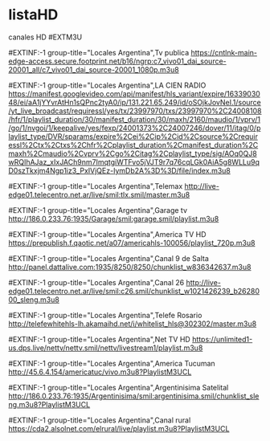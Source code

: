 # listaHD
canales HD
#EXTM3U

#EXTINF:-1 group-title="Locales Argentina",Tv publica
https://cntlnk-main-edge-access.secure.footprint.net/b16/ngrp:c7_vivo01_dai_source-20001_all/c7_vivo01_dai_source-20001_1080p.m3u8

#EXTINF:-1 group-title="Locales Argentina",LA CIEN RADIO
https://manifest.googlevideo.com/api/manifest/hls_variant/expire/1633903048/ei/aA1jYYvrAtHn1sQPnc2tyA0/ip/131.221.65.249/id/oSOjkJovNeI.1/source/yt_live_broadcast/requiressl/yes/tx/23997970/txs/23997970%2C24008108/hfr/1/playlist_duration/30/manifest_duration/30/maxh/2160/maudio/1/vprv/1/go/1/nvgoi/1/keepalive/yes/fexp/24001373%2C24007246/dover/11/itag/0/playlist_type/DVR/sparams/expire%2Cei%2Cip%2Cid%2Csource%2Crequiressl%2Ctx%2Ctxs%2Chfr%2Cplaylist_duration%2Cmanifest_duration%2Cmaxh%2Cmaudio%2Cvprv%2Cgo%2Citag%2Cplaylist_type/sig/AOq0QJ8wRQIhAJaz_xIxJACh9nm7ImqtgiWTFvo5jVJT9r7q76cqLGk0AiA5g8WLLu9qD0szTkxjm4Ngp1iz3_PxIVjQEz-IymDb2A%3D%3D/file/index.m3u8

#EXTINF:-1 group-title="Locales Argentina",Telemax
http://live-edge01.telecentro.net.ar/live/smil:tlx.smil/master.m3u8

#EXTINF:-1 group-title="Locales Argentina",Garage tv
http://186.0.233.76:1935/Garage/smil:garage.smil/playlist.m3u8

#EXTINF:-1 group-title="Locales Argentina",America TV HD 
https://prepublish.f.qaotic.net/a07/americahls-100056/playlist_720p.m3u8

#EXTINF:-1 group-title="Locales Argentina",Canal 9 de Salta
http://panel.dattalive.com:1935/8250/8250/chunklist_w836342637.m3u8

#EXTINF:-1 group-title="Locales Argentina",Canal 26
http://live-edge01.telecentro.net.ar/live/smil:c26.smil/chunklist_w1021426239_b2628000_sleng.m3u8

#EXTINF:-1 group-title="Locales Argentina",Telefe Rosario
http://telefewhitehls-lh.akamaihd.net/i/whitelist_hls@302302/master.m3u8

#EXTINF:-1 group-title="Locales Argentina",Net TV HD
https://unlimited1-us.dps.live/nettv/nettv.smil/nettv/livestream1/playlist.m3u8

#EXTINF:-1 group-title="Locales Argentina",America Tucuman
http://45.6.4.154/americatuc/vivo.m3u8?PlaylistM3UCL

#EXTINF:-1 group-title="Locales Argentina",Argentinisima Satelital
http://186.0.233.76:1935/Argentinisima/smil:argentinisima.smil/chunklist_sleng.m3u8?PlaylistM3UCL

#EXTINF:-1 group-title="Locales Argentina",Canal rural
https://cda2.alsolnet.com/elrural/live/playlist.m3u8?PlaylistM3UCL

